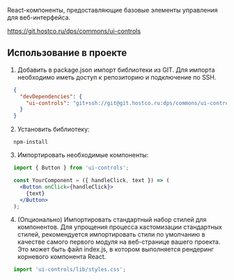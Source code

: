 React-компоненты, предоставляющие базовые элементы управления для веб-интерфейса.

https://git.hostco.ru/dps/commons/ui-controls

## Использование в проекте

1. Добавить в package.json импорт библиотеки из GIT. Для импорта необходимо иметь доступ к репозиторию и подключение по SSH.

  ```json
    {
      "devDependencies": {
        "ui-controls": "git+ssh://git@git.hostco.ru:dps/commons/ui-controls#1.0.21",
      }
    }
  ```

2. Установить библиотеку:

  ```shell
    npm-install
  ```

3. Импортировать необходимые компоненты:

  ```jsx static
    import { Button } from 'ui-controls';

    const YourComponent = ({ handleClick, text }) => (
      <Button onClick={handleClick}>
        {text}
      </Button>
    );
  ```

4. (Опционально) Импортировать стандартный набор стилей для компонентов. Для упрощения процесса кастомизации стандартных стилей, рекомендуется импортировать стили по умолчанию в качестве самого первого модуля на веб-странице вашего проекта. Это может быть файл index.js, в котором выполняется рендеринг корневого компонента React.

  ```jsx static
    import 'ui-controls/lib/styles.css';
  ```